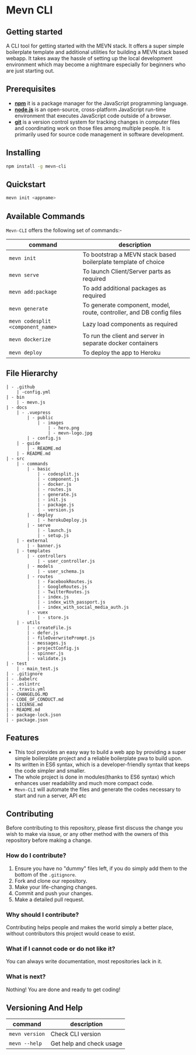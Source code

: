 # Mevn CLI



## Getting started

A CLI tool for getting started with the MEVN stack. It offers a super simple boilerplate template and additional utilities for building a MEVN stack based webapp. It takes away the hassle of setting up the local development environment which may become a nightmare especially for beginners who are just starting out.

## Prerequisites

- [**npm**](https://www.npmjs.com/) it is a package manager for the JavaScript programming language.
- [**node.js**](https://nodejs.org/en/) is an open-source, cross-platform JavaScript run-time environment that executes JavaScript code outside of a browser.
- [**git**](https://git-scm.com/) is a version control system for tracking changes in computer files and coordinating work on those files among multiple people. It is primarily used for source code management in software development.

## Installing

```bash
npm install -g mevn-cli
```

## Quickstart

```bash
mevn init <appname>
```

## Available Commands

 `Mevn-CLI` offers the following set of commands:-

| command | description |                                                                                                
| -------------- |  ---------------- |
| ```mevn init``` | To bootstrap a MEVN stack based boilerplate template of choice |
| ```mevn serve``` | To launch Client/Server parts as required |
| ```mevn add:package``` | To add additional packages as required |
| ```mevn generate``` | To generate component, model, route, controller, and DB config files |
| ```mevn codesplit <component_name>``` | Lazy load components as required |
| ```mevn dockerize``` | To run the client and server in separate docker containers |
| ```mevn deploy``` | To deploy the app to Heroku |

## File Hierarchy
```
| - .github
    | -config.yml
| - bin
    | - mevn.js
| - docs
    | - .vuepress
        | - public
            | - images
                | - hero.png
                | - mevn-logo.jpg
        | - config.js
    | - guide      
        | - README.md
    | - README.md
| - src
    | - commands
        | - basic
            | - codesplit.js
            | - component.js
            | - docker.js
            | - routes.js
            | - generate.js
            | - init.js
            | - package.js
            | - version.js
        | - deploy
            | - herokuDeploy.js
        | - serve
            | - launch.js
            | - setup.js
    | - external
        | - banner.js
    | - templates
        | - controllers
            | - user_controller.js
        | - models
            | - user_schema.js
        | - routes
            | - FacebookRoutes.js
            | - GoogleRoutes.js
            | - TwitterRoutes.js
            | - index.js
            | - index_with_passport.js
            | - index_with_social_media_auth.js
        | - vuex
            | - store.js
    | - utils
        | - createFile.js
        | - defer.js
        | - fileOverwritePrompt.js
        | - messages.js
        | - projectConfig.js
        | - spinner.js
        | - validate.js
| - test
    | - main_test.js
| - .gitignore
| - .babelrc
| - .eslintrc
| - .travis.yml
| - CHANGELOG.MD
| - CODE_OF_CONDUCT.md
| - LICENSE.md
| - README.md
| - package-lock.json
| - package.json
```

## Features

- This tool provides an easy way to build a web app by providing a super simple boilerplate project and a reliable boilerplate pwa to build upon.  
- Its written in ES6 syntax, which is a developer-friendly syntax that keeps the code simpler and smaller.
- The whole project is done in modules(thanks to ES6 syntax) which enhances user readability and much more compact code.  
- `Mevn-CLI` will automate the files and generate the codes necessary to start and run a server, API etc


## Contributing

Before contributing to this repository, please first discuss the change you wish to make via issue, or any other method with the owners of this repository before making a change.

### How do I contribute?
1. Ensure you have no "dummy" files left, if you do simply add them to the bottom of the `.gitignore`.
2. Fork and clone our repository.
3. Make your life-changing changes.
4. Commit and push your changes.
5. Make a detailed pull request.

### Why should I contribute?
Contributing helps people and makes the world simply a better place, without contributors this project would cease to exist.

### What if I cannot code or do not like it?
You can always write documentation, most repositories lack in it.

### What is next?
Nothing! You are done and ready to get coding!


## Versioning And Help

| command | description
| --- | --- |
| ```mevn version``` | Check CLI version |
|``` mevn --help ``` | Get help and check usage |
